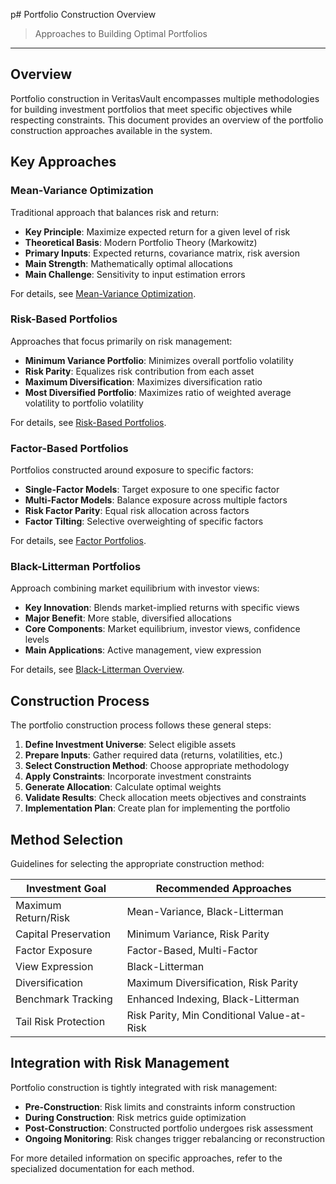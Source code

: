 p# Portfolio Construction Overview

> Approaches to Building Optimal Portfolios

---

## Overview

Portfolio construction in VeritasVault encompasses multiple methodologies for building investment portfolios that meet specific objectives while respecting constraints. This document provides an overview of the portfolio construction approaches available in the system.

## Key Approaches

### Mean-Variance Optimization

Traditional approach that balances risk and return:

* **Key Principle**: Maximize expected return for a given level of risk
* **Theoretical Basis**: Modern Portfolio Theory (Markowitz)
* **Primary Inputs**: Expected returns, covariance matrix, risk aversion
* **Main Strength**: Mathematically optimal allocations
* **Main Challenge**: Sensitivity to input estimation errors

For details, see [Mean-Variance Optimization](./mean-variance-optimization.md).

### Risk-Based Portfolios

Approaches that focus primarily on risk management:

* **Minimum Variance Portfolio**: Minimizes overall portfolio volatility
* **Risk Parity**: Equalizes risk contribution from each asset
* **Maximum Diversification**: Maximizes diversification ratio
* **Most Diversified Portfolio**: Maximizes ratio of weighted average volatility to portfolio volatility

For details, see [Risk-Based Portfolios](./risk-based-portfolios.md).

### Factor-Based Portfolios

Portfolios constructed around exposure to specific factors:

* **Single-Factor Models**: Target exposure to one specific factor
* **Multi-Factor Models**: Balance exposure across multiple factors
* **Risk Factor Parity**: Equal risk allocation across factors
* **Factor Tilting**: Selective overweighting of specific factors

For details, see [Factor Portfolios](./factor-portfolios.md).

### Black-Litterman Portfolios

Approach combining market equilibrium with investor views:

* **Key Innovation**: Blends market-implied returns with specific views
* **Major Benefit**: More stable, diversified allocations
* **Core Components**: Market equilibrium, investor views, confidence levels
* **Main Applications**: Active management, view expression

For details, see [Black-Litterman Overview](./black-litterman-overview.md).

## Construction Process

The portfolio construction process follows these general steps:

1. **Define Investment Universe**: Select eligible assets
2. **Prepare Inputs**: Gather required data (returns, volatilities, etc.)
3. **Select Construction Method**: Choose appropriate methodology
4. **Apply Constraints**: Incorporate investment constraints
5. **Generate Allocation**: Calculate optimal weights
6. **Validate Results**: Check allocation meets objectives and constraints
7. **Implementation Plan**: Create plan for implementing the portfolio

## Method Selection

Guidelines for selecting the appropriate construction method:

| Investment Goal | Recommended Approaches |
|-----------------|------------------------|
| Maximum Return/Risk | Mean-Variance, Black-Litterman |
| Capital Preservation | Minimum Variance, Risk Parity |
| Factor Exposure | Factor-Based, Multi-Factor |
| View Expression | Black-Litterman |
| Diversification | Maximum Diversification, Risk Parity |
| Benchmark Tracking | Enhanced Indexing, Black-Litterman |
| Tail Risk Protection | Risk Parity, Min Conditional Value-at-Risk |

## Integration with Risk Management

Portfolio construction is tightly integrated with risk management:

* **Pre-Construction**: Risk limits and constraints inform construction
* **During Construction**: Risk metrics guide optimization
* **Post-Construction**: Constructed portfolio undergoes risk assessment
* **Ongoing Monitoring**: Risk changes trigger rebalancing or reconstruction

For more detailed information on specific approaches, refer to the specialized documentation for each method.